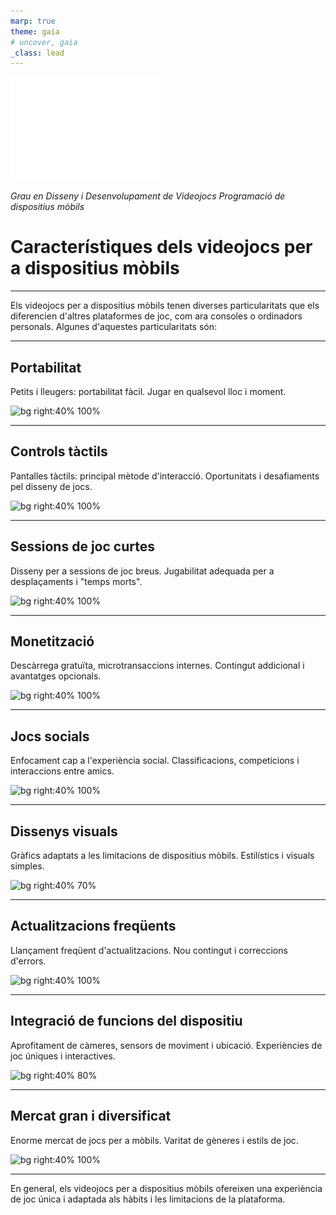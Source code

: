 ```yaml
---
marp: true
theme: gaia
# uncover, gaia
_class: lead
---
```


<!-- _class: invert -->

![](./logo_udg.png)

*Grau en Disseny i Desenvolupament de Videojocs*
*Programació de dispositius mòbils*

# Característiques dels videojocs per a dispositius mòbils

---

Els videojocs per a dispositius mòbils tenen diverses particularitats que els diferencien d'altres plataformes de joc, com ara consoles o ordinadors personals. Algunes d'aquestes particularitats són:

---
## Portabilitat

Petits i lleugers: portabilitat fàcil.
Jugar en qualsevol lloc i moment.


![bg right:40% 100%](https://videojuegos.roams.es/images/post/es_ES_videogames/juegos-geometry-dash.jpg)

---

## Controls tàctils

Pantalles tàctils: principal mètode d'interacció.
Oportunitats i desafiaments pel disseny de jocs.

![bg right:40% 100%](https://play-lh.googleusercontent.com/QpyjOojwSBTy-J2Z9DSZ9_T7PHaF7oXMIWmKmSXW4yotmcyHLh3jOQQCJsN0cSp-_g=w526-h296-rw)

---


## Sessions de joc curtes

Disseny per a sessions de joc breus.
Jugabilitat adequada per a desplaçaments i "temps morts".

![bg right:40% 100%](https://www.downloadsource.es/image/uploaded/Screeny/Gry/Angry-Birds-Seasons.jpg?fit=max&s=91b4f007bb1ce6504080ad7bd876fa64)


---


## Monetització

Descàrrega gratuïta, microtransaccions internes.
Contingut addicional i avantatges opcionals.

![bg right:40% 100%](https://i.pinimg.com/originals/40/03/4c/40034c9b263d8a9eedb6b48b6287caab.jpg)


---


## Jocs socials

Enfocament cap a l'experiència social.
Classificacions, competicions i interaccions entre amics.

![bg right:40% 100%](https://img.utdstc.com/screen/770/947/770947053abf69ecb0a53e500432b65b482e0598b9ebef672032b6210a9d1d1a:600)


---


## Dissenys visuals

Gràfics adaptats a les limitacions de dispositius mòbils.
Estilístics i visuals simples.

![bg right:40% 70%](https://s.yimg.com/ny/api/res/1.2/WJAMy5oakyeo83R5TlgzHw--/YXBwaWQ9aGlnaGxhbmRlcjt3PTY0MDtoPTExMzY-/https://media.zenfs.com/en_us/News/ap_webfeeds/ee27a665e97e2e064c0f6a706700ac3c.jpg)


---


## Actualitzacions freqüents

Llançament freqüent d'actualitzacions.
Nou contingut i correccions d'errors.

![bg right:40% 100%](https://cloudfront-eu-central-1.images.arcpublishing.com/diarioas/QNJC6BIJUVOHXA7IPQHYBPGHNA.jpg)



---


## Integració de funcions del dispositiu

Aprofitament de càmeres, sensors de moviment i ubicació.
Experiències de joc úniques i interactives.


![bg right:40% 80%](https://pokemongolive.com/img/posts/arplus3.png)


---


## Mercat gran i diversificat

Enorme mercat de jocs per a mòbils.
Varitat de gèneres i estils de joc.

![bg right:40% 100%](https://thechinaproject.com/wp-content/uploads/2022/09/image4.png)


---

En general, els videojocs per a dispositius mòbils ofereixen una experiència de joc única i adaptada als hàbits i les limitacions de la plataforma.